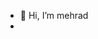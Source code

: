 - 👋 Hi, I’m mehrad
- 

<!---
Mehradfk/Mehradfk is a ✨ special ✨ repository because its `README.md` (this file) appears on your GitHub profile.
You can click the Preview link to take a look at your changes.
--->
